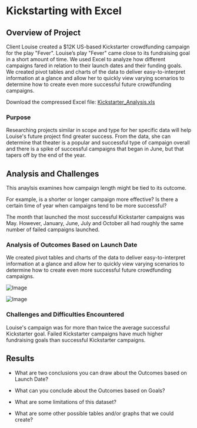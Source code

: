 # Kickstarting with Excel

## Overview of Project
Client Louise created a $12K US-based
 Kickstarter crowdfunding campaign for the play "Fever". Louise’s play \"Fever\" came close to its fundraising goal in a short amount of time.
We used Excel to analyze how different campaigns fared in relation to their launch dates and their funding goals.
We created pivot tables and charts of the data to deliver easy-to-interpret information at a glance and allow her to quickly view varying scenarios to determine how to create even more successful future crowdfunding campaigns.

Download the compressed Excel file: [Kickstarter_Analysis.xls](Kickstarter_Challenge.7z)

### Purpose
Researching projects similar in scope and type for her specific data will help Louise's future project find greater success.
From the data, she can determine that theater is a popular and successful type of campaign overall and
there is a spike of successful campaigns that began in June, but that tapers off by the end of the year.

## Analysis and Challenges
This anaylsis examines how campaign length might be tied to its outcome.  

For example, is a shorter or longer campaign more effective? Is there a certain time of year when campaigns tend to be more successful?

The month that launched the most successful Kickstarter campaigns was May. However, January, June, July and October all had roughly the same number of failed campaigns launched. 


### Analysis of Outcomes Based on Launch Date
We created pivot tables and charts of the data to deliver easy-to-interpret information at a glance and allow her to quickly view varying scenarios to determine how to create even more successful future crowdfunding campaigns.

![Image](Resources/Outcome_vs_Goal.png)

![Image](Resources/Theater_Outcome_vs_Launch.png)

### Challenges and Difficulties Encountered
Louise's campaign was for more than twice the average successful Kickstarter goal. Failed Kickstarter campaigns have much higher fundraising goals than successful Kickstarter campaigns.


## Results

- What are two conclusions you can draw about the Outcomes based on Launch Date?

- What can you conclude about the Outcomes based on Goals?

- What are some limitations of this dataset?

- What are some other possible tables and/or graphs that we could create?
 










